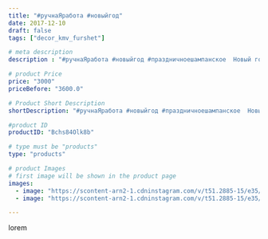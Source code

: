 ```yaml
---
title: "#ручнаЯработа #новыйгод"
date: 2017-12-10
draft: false
tags: ["decor_kmv_furshet"]

# meta description
description : "#ручнаЯработа #новыйгод #праздничноешампанское  Новый год давно заждался ,он желает к нам прийти .Поздравляем с Новым годом ,он наверное в пути .Этот день мы жд"

# product Price
price: "3000"
priceBefore: "3600.0"

# Product Short Description
shortDescription: "#ручнаЯработа #новыйгод #праздничноешампанское  Новый год давно заждался ,он желает к нам прийти .Поздравляем с Новым годом ,он наверное в пути .Этот день мы ждём с шампанским,чтобы был он очень ярким. Успейте заказать праздничное шампанское для своих родных и близких"

#product ID
productID: "Bchs84Olk8b"

# type must be "products"
type: "products"

# product Images
# first image will be shown in the product page
images:
  - image: "https://scontent-arn2-1.cdninstagram.com/v/t51.2885-15/e35/24838275_163818900908886_7640815397326815232_n.jpg?se=7&tp=1&_nc_ht=scontent-arn2-1.cdninstagram.com&_nc_cat=106&_nc_ohc=aHe3qoQet58AX8oHZ6p&oh=8b8032184ce65b3e5d62c518daa8803a&oe=606B8782&ig_cache_key=MTY2NjgwNjU4NTY2MDc4NzAzMA%3D%3D.2"
  - image: "https://scontent-arn2-1.cdninstagram.com/v/t51.2885-15/e35/25005285_1557930084243794_2563562272702070784_n.jpg?se=7&tp=1&_nc_ht=scontent-arn2-1.cdninstagram.com&_nc_cat=102&_nc_ohc=5DpOeVHn2FEAX-P2KeQ&oh=3de661cae1c7622e6ff2b869fc596ca0&oe=606CF72D&ig_cache_key=MTY2NjgwNjcwMzA0MjUzNTIxMA%3D%3D.2"

---
```

lorem
